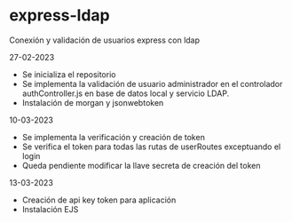 # express-ldap
Conexión y validación de usuarios express con ldap

<!-- bitacora -->
27-02-2023 
- Se inicializa el repositorio
- Se implementa la validación de usuario administrador en el controlador authController.js en base de datos local y servicio LDAP.
- Instalación de morgan y jsonwebtoken

10-03-2023
- Se implementa la verificación y creación de token 
- Se verifica el token para todas las rutas de userRoutes exceptuando el login
- Queda pendiente modificar la llave secreta de creación del token

13-03-2023
- Creación de api key token para aplicación
- Instalación EJS 
